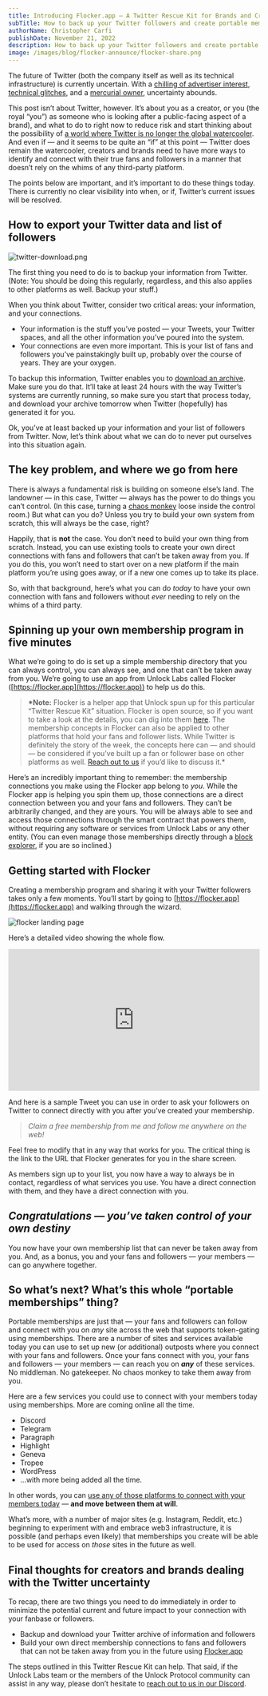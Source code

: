 ```yaml
---
title: Introducing Flocker.app — A Twitter Rescue Kit for Brands and Creators
subTitle: How to back up your Twitter followers and create portable memberships for fans and followers that will work almost anywhere
authorName: Christopher Carfi
publishDate: November 21, 2022
description: How to back up your Twitter followers and create portable memberships for fans and followers that will work almost anywhere.
image: /images/blog/flocker-announce/flocker-share.png
---
```


The future of Twitter (both the company itself as well as its technical infrastructure) is currently uncertain. With a [chilling of advertiser interest](https://www.essence.com/news/money-career/twitter-business-leaving-elon-musk/), [technical glitches](https://www.technologyreview.com/2022/11/08/1062886/heres-how-a-twitter-engineer-says-it-will-break-in-the-coming-weeks/), and a [mercurial owner](https://x.com/ZoeSchiffer/status/1593391604785504257), uncertainty abounds.

This post isn’t about Twitter, however. It’s about you as a creator, or you (the royal “you”) as someone who is looking after a public-facing aspect of a brand), and what to do to right now to reduce risk and start thinking about the possibility of [a world where Twitter is no longer the global watercooler](https://www.christopherspenn.com/2022/10/almost-timely-news-the-end-of-the-public-watercooler-2022-10-30/). And even if — and it seems to be quite an “if” at this point — Twitter does remain the watercooler, creators and brands need to have more ways to identify and connect with their true fans and followers in a manner that doesn’t rely on the whims of any third-party platform.

The points below are important, and it’s important to do these things today. There is currently no clear visibility into when, or if, Twitter’s current issues will be resolved.

## How to export your Twitter data and list of followers

![twitter-download.png](/images/blog/flocker-announce/twitter-download.png)

The first thing you need to do is to backup your information from Twitter. (Note: You should be doing this regularly, regardless, and this also applies to other platforms as well. Backup your stuff.)

When you think about Twitter, consider two critical areas: your information, and your connections.

- Your information is the stuff you’ve posted — your Tweets, your Twitter spaces, and all the other information you’ve poured into the system.
- Your connections are even more important. This is your list of fans and followers you’ve painstakingly built up, probably over the course of years. They are your oxygen.

To backup this information, Twitter enables you to [download an archive](https://help.twitter.com/en/managing-your-account/how-to-download-your-twitter-archive). Make sure you do that. It’ll take at least 24 hours with the way Twitter’s systems are currently running, so make sure you start that process today, and download your archive tomorrow when Twitter (hopefully) has generated it for you.

Ok, you’ve at least backed up your information and your list of followers from Twitter. Now, let’s think about what we can do to never put ourselves into this situation again.

## The key problem, and where we go from here

There is always a fundamental risk is building on someone else’s land. The landowner — in this case, Twitter — always has the power to do things you can’t control. (In this case, turning a [chaos monkey](https://www.goodreads.com/book/show/28259132-chaos-monkeys) loose inside the control room.) But what can you do? Unless you try to build your own system from scratch, this will always be the case, right?

Happily, that is **not** the case. You don’t need to build your own thing from scratch. Instead, you can use existing tools to create your own direct connections with fans and followers that can’t be taken away from you. If you do this, you won’t need to start over on a new platform if the main platform you’re using goes away, or if a new one comes up to take its place.

So, with that background, here’s what you can do _today_ to have your own connection with fans and followers without _ever_ needing to rely on the whims of a third party.

## Spinning up your own membership program in five minutes

What we’re going to do is set up a simple membership directory that you can always control, you can always see, and one that can’t be taken away from you. We’re going to use an app from Unlock Labs called Flocker ([https://flocker.app](https://flocker.app)) to help us do this.

> **\*Note:** Flocker is a helper app that Unlock spun up for this particular “Twitter Rescue Kit” situation. Flocker is open source, so if you want to take a look at the details, you can dig into them [here](https://github.com/unlock-protocol/flocker/). The membership concepts in Flocker can also be applied to other platforms that hold your fans and follower lists. While Twitter is definitely the story of the week, the concepts here can — and should — be considered if you’ve built up a fan or follower base on other platforms as well. [Reach out to us](https://discord.unlock-protocol.com) if you’d like to discuss it.\*

Here’s an incredibly important thing to remember: the membership connections you make using the Flocker app belong to _you_. While the Flocker app is helping you spin them up, those connections are a direct connection between you and your fans and followers. They can’t be arbitrarily changed, and they are yours. You will be always able to see and access those connections through the smart contract that powers them, without requiring any software or services from Unlock Labs or any other entity. (You can even manage those memberships directly through a [block explorer](https://unlock-protocol.com/guides/how-to-use-blockchain-explorers-with-unlock-protocol/), if you are so inclined.)

## Getting started with Flocker

Creating a membership program and sharing it with your Twitter followers takes only a few moments. You’ll start by going to [https://flocker.app](https://flocker.app) and walking through the wizard.

![flocker landing page](/images/blog/flocker-announce/flocker-landing.png)

Here’s a detailed video showing the whole flow.

<div style="position: relative; overflow: hidden; width: 100%; padding-top: 56.25%;"><iframe style="position: absolute; top: 0; left: 0; bottom: 0; right: 0; width: 100%; height: 100%;" src="https://www.youtube.com/embed/XFBc1U4wtKg" title="Introducing Flocker.app: Portable Fans and Followers for Brands and Creators Fed Up with Twitter" frameborder="0" allow="accelerometer; autoplay; clipboard-write; encrypted-media; gyroscope; picture-in-picture" allowfullscreen></iframe></div>

And here is a sample Tweet you can use in order to ask your followers on Twitter to connect directly with you after you’ve created your membership.

> _Claim a free membership from me and follow me anywhere on the web! <URL to your claim page>_

Feel free to modify that in any way that works for you. The critical thing is the link to the URL that Flocker generates for you in the share screen.

As members sign up to your list, you now have a way to always be in contact, regardless of what services you use. You have a direct connection with them, and they have a direct connection with you.

## _Congratulations — you’ve taken control of your own destiny_

You now have your own membership list that can never be taken away from you. And, as a bonus, you and your fans and followers — your members — can go anywhere together.

## So what’s next? What’s this whole “portable memberships” thing?

Portable memberships are just that — your fans and followers can follow and connect with you on _any_ site across the web that supports token-gating using memberships. There are a number of sites and services available today you can use to set up new (or additional) outposts where you connect with your fans and followers. Once your fans connect with you, your fans and followers — your members — can reach you on **_any_** of these services. No middleman. No gatekeeper. No chaos monkey to take them away from you.

Here are a few services you could use to connect with your members today using memberships. More are coming online all the time.

- Discord
- Telegram
- Paragraph
- Highlight
- Geneva
- Tropee
- WordPress
- …with more being added all the time.

In other words, you can [use any of those platforms to connect with your members today](https://www.youtube.com/playlist?list=PL4EDTaxNLpu4dHtNKAWAkZtBRfQMoJ-28) — **and move between them at will**.

What’s more, with a number of major sites (e.g. Instagram, Reddit, etc.) beginning to experiment with and embrace web3 infrastructure, it is possible (and perhaps even likely) that memberships you create will be able to be used for access on _those_ sites in the future as well.

## Final thoughts for creators and brands dealing with the Twitter uncertainty

To recap, there are two things you need to do immediately in order to minimize the potential current and future impact to your connection with your fanbase or followers.

- Backup and download your Twitter archive of information and followers
- Build your own direct membership connections to fans and followers that can not be taken away from you in the future using [Flocker.app](https://flocker.app)

The steps outlined in this Twitter Rescue Kit can help. That said, if the Unlock Labs team or the members of the Unlock Protocol community can assist in any way, please don’t hesitate to [reach out to us in our Discord](https://discord.unlock-protocol.com).
